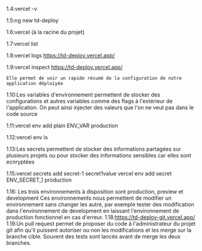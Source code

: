 1.4:vercel -v

1.5:ng new td-deploy

1.6:vercel (à la racine du projet)

1.7:vercel list

1.8:vercel logs https://td-deploy.vercel.app/

1.9:vercel inspect https://td-deploy.vercel.app/

	Elle permet de voir un rapide résumé de la configuration de notre application déploiyée
1.10:Les variables d'environnement permettent de stocker des configurations et autres variables comme des flags
	à l'extérieur de l'application. On peut ainsi injecter des valeurs que l'on ne veut pas dans le code source
	
1.11:vercel env add plain ENV_VAR production

1.12:vercel env ls

1.13:Les secrets permettent de stocker des informations partagées sur plusieurs projets ou pour stocker des informations
	sensibles car elles sont ecnryptées
	
1.15:vercel secrets add secret-1 secret1value
	 vercel env add secret ENV_SECRET_1 production

1.16: Les trois environnements à disposition sont production, preview et development
	Ces environnements nous permettent de modifier un environnement sans changer les autre, par exemple tester des modification
	dans l'environnement de development en laissant l'environnement de production fonctionnel en cas d'erreur.
1.18:https://td-deploy-git.vercel.app/
1.19:Un pull request permet de proposer du code à l'administrateur du projet git afin qu'il puissent autoriser ou non les modifications
	et les merge sur la branche cible. Souvent des tests sont lancés avant de merge les deux branches.
	